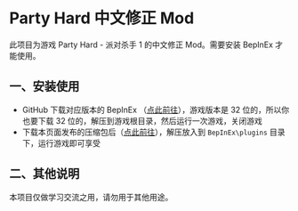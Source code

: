 # Party Hard 中文修正 Mod

此项目为游戏 Party Hard - 派对杀手 1 的中文修正 Mod。需要安装 BepInEx 才能使用。

## 一、安装使用

- GitHub 下载对应版本的 BepInEx （[点此前往](https://github.com/BepInEx/BepInEx/releases)），游戏版本是 32 位的，所以你也要下载 32 位的，解压到游戏根目录，然后运行一次游戏，关闭游戏
- 下载本页面发布的压缩包后（[点此前往](https://github.com/tinygrox/SunlessSeaCN/releases)），解压放入到 `BepInEx\plugins` 目录下，运行游戏即可享受

## 二、其他说明

本项目仅做学习交流之用，请勿用于其他用途。
